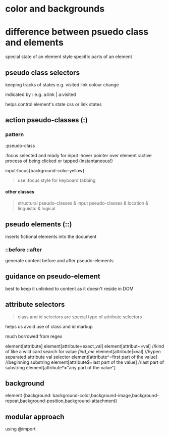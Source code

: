 # color and backgrounds
# difference between psuedo class and elements
special state of an element
style specific parts of an element

## pseudo class selectors

keeping tracks of states e.g. visited link colour change

indicated by : e.g. a:link | a:visited

helps control element's state css or link states

## action pseudo-classes (:)
### pattern
<element>:pseudo-class

:focus selected and ready for input
:hover pointer over element
:active process of being clicked or tapped (instantaneous!)

input:focus{background-color:yellow}
> use :focus style for keyboard tabbing

#### other classes

> structural pseudo-classes & input pseudo-classes & location & linguistic & logical

## pseudo elements (::)
inserts fictional elements into the document
### ::before ::after
generate content before and after pseudo-elements

## guidance on pseudo-element
best to keep it unlinked to content as it doesn't reside in DOM

## attribute selectors
> class and id selectors are special type of attribute selectors

helps us avoid use of class and id markup

much borrowed from regex

element[attribute]
element[attribute=exact_val]
element[attribut~=val] //kind of like a wild card search for value *find_me*
element[attribute|=val] //hypen separated attribute val selector
element[attribute^=first part of the value] //beginning substring
element[attribute$=last part of the value] //last part of substring
element[attribute\*="any part of the value"]

## background
element {background: background-color,background-image,background-repeat,background-position,background-attachment}

## modular approach
using @import

